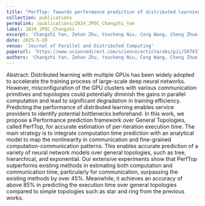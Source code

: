 ```yaml
---
title: "PerfTop: Towards performance prediction of distributed learning over general topology"
collection: publications
permalink: /publications/2024_JPDC_Changzhi_Yan
label: 2024_JPDC_Changzhi
excerpt: 'Changzhi Yan, Zehan Zhu, Youcheng Niu, Cong Wang, Cheng Zhuo, and Jinming Xu'
date: 2025-5-28
venue: 'Journal of Parallel and Distributed Computing'
paperurl: 'https://www.sciencedirect.com/science/article/abs/pii/S0743731524000868'
authors: 'Changzhi Yan, Zehan Zhu, Youcheng Niu, Cong Wang, Cheng Zhuo, and Jinming Xu'
---
```


Abstract: Distributed learning with multiple GPUs has been widely adopted to accelerate the training process of large-scale deep neural networks. However, misconfiguration of the GPU clusters with various communication primitives and topologies could potentially diminish the gains in parallel computation and lead to significant degradation in training efficiency. Predicting the performance of distributed learning enables service providers to identify potential bottlenecks beforehand. In this work, we propose a Performance prediction framework over General Topologies, called PerfTop, for accurate estimation of per-iteration execution time. The main strategy is to integrate computation time prediction with an analytical model to map the nonlinearity in communication and fine-grained computation-communication patterns. This enables accurate prediction of a variety of neural network models over general topologies, such as tree, hierarchical, and exponential. Our extensive experiments show that PerfTop outperforms existing methods in estimating both computation and communication time, particularly for communication, surpassing the existing methods by over 45%. Meanwhile, it achieves an accuracy of above 85% in predicting the execution time over general topologies compared to simple topologies such as star and ring from the previous works.
